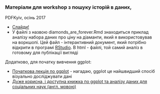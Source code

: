 ### Матеріали для workshop з пошуку історій в даних,
PDFKyiv, осінь 2017

* [Слайди!](https://docs.google.com/presentation/d/1i9leehDloFYyMVuw7VcsxVmHg3azXnzkSVXJcqk3G0o/present#slide=id.p)
* У файлі з назвою diamonds_are_forever.Rmd знаходиться приклад аналізу набора даних про ціну на діаманти, який я використовував на воркшопі. Цей файл - інтерактивний документ, який потрібно відкрити в програмі [RStudio](https://www.rstudio.com/products/rstudio/download/). В html - файлі, той самий аналіз в готовому для публікації вигляді

Додатково, для початку вивчення ggplot:
* [Початкова лекція по ggplot](https://github.com/devrand/djcourse/blob/master/vis/ggplot2/ggplot2.Rmd) - нагадаю, ggplot це найшвидший спосіб візуально досліджувати дані
* [Дуже корисна, і доступна книжка по ggplot та аналізу даних для соціальних наук (англ. мовою)](http://socviz.co)
